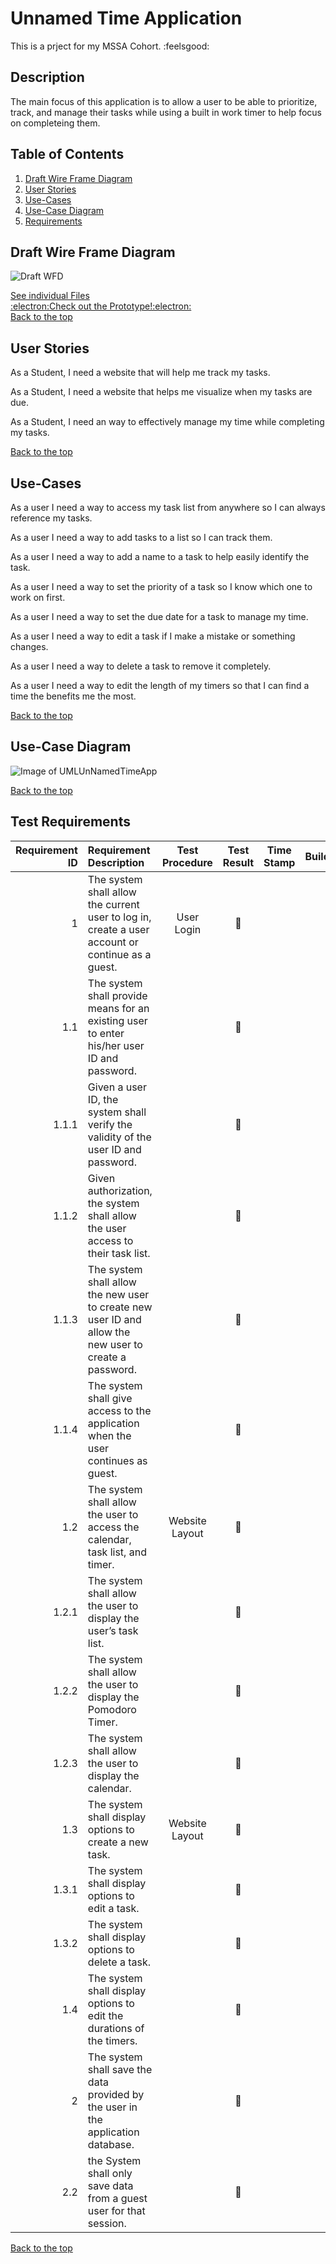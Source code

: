 # Unnamed Time Application
This is a prject for my MSSA Cohort. :feelsgood:

## Description
The main focus of this application is to allow a user to be able to prioritize, track, and manage their tasks while using a built in work timer to help focus on completeing them.

## Table of Contents
1. [Draft Wire Frame Diagram](https://github.com/jonathan-f-gomez/unnamed-time-application#draft-wire-frame-diagram)
1. [User Stories](https://github.com/jonathan-f-gomez/unnamed-time-application#user-stories)
1. [Use-Cases](https://github.com/jonathan-f-gomez/unnamed-time-application#use-cases)
1. [Use-Case Diagram](https://github.com/jonathan-f-gomez/unnamed-time-application#use-case-diagram)
1. [Requirements](https://github.com/jonathan-f-gomez/unnamed-time-application#test-requirements)




## Draft Wire Frame Diagram
![Draft WFD](https://github.com/jonathan-f-gomez/unnamed-time-application/blob/main/Requirements/Wire-Frame-Diagram/UTAFull.jpg)


[See individual Files](https://github.com/jonathan-f-gomez/unnamed-time-application/blob/main/Requirements/Wire-Frame-Diagram)<br />
[:electron:Check out the Prototype!:electron:](https://github.com/jonathan-f-gomez/unnamed-time-application/tree/main/Prototype)<br />
[Back to the top](https://github.com/jonathan-f-gomez/unnamed-time-application#unnamed-time-application)


## User Stories
As a Student, I need a website that will help me track my tasks.

As a Student, I need a website that helps me visualize when my tasks are due.

As a Student, I need an way to effectively manage my time while completing my tasks.

[Back to the top](https://github.com/jonathan-f-gomez/unnamed-time-application#unnamed-time-application)

## Use-Cases

As a user I need a way to access my task list from anywhere so I can always reference my tasks.

As a user I need a way to add tasks to a list so I can track them.

As a user I need a way to add a name to a task to help easily identify the task.

As a user I need a way to set the priority of a task so I know which one to work on first.

As a user I need a way to set the due date for a task to manage my time.

As a user I need a way to edit a task if I make a mistake or something changes.

As a user I need a way to delete a task to remove it completely.

As a user I need a way to edit the length of my timers so that I can find a time the benefits me the most.

[Back to the top](https://github.com/jonathan-f-gomez/unnamed-time-application#unnamed-time-application)

## Use-Case Diagram
![Image of UMLUnNamedTimeApp](https://github.com/jonathan-f-gomez/unnamed-time-application/blob/main/Requirements/UMLUnNamedTimeApp.jpg)

[Back to the top](https://github.com/jonathan-f-gomez/unnamed-time-application#unnamed-time-application)

## Test Requirements
| Requirement ID | Requirement Description | Test Procedure | Test Result | Time Stamp | Build |
|----:|:----|:----:|:----:|:----:|:----:|
| 1 | The system shall allow the current user to log in, create a user account or continue as a guest.	| User Login | :red_circle: |  |  |
| 1.1 | The system shall provide means for an existing user to enter his/her user ID and password.	|  | :red_circle: |  |  |
| 1.1.1 | Given a user ID, the system shall verify the validity of the user ID and password. |  | :red_circle: |  |  |
| 1.1.2 | Given authorization, the system shall allow the user access to their task list.	|  | :red_circle: |  |  |
| 1.1.3 | The system shall allow the new user to create new user ID and allow the new user to create a password. |  | :red_circle: |  |  |
| 1.1.4 | The system shall give access to the application when the user continues as guest.	|  | :red_circle: |  |  |
| 1.2 | The system shall allow the user to access the calendar, task list, and timer.	| Website Layout | :red_circle: |  |  |
| 1.2.1 | The system shall allow the user to display the user’s task list.	|  | :red_circle: |  |  |
| 1.2.2 | The system shall allow the user to display the Pomodoro Timer. |  | :red_circle: |  |  |
| 1.2.3 | The system shall allow the user to display the calendar.	|  | :red_circle: |  |  |
| 1.3 | The system shall display options to create a new task.	| Website Layout | :red_circle: |  |  |
| 1.3.1 | The system shall display options to edit a task.		|  | :red_circle: |  |  |
| 1.3.2 | The system shall display options to delete a task.	|  | :red_circle: |  |  |
| 1.4 | The system shall display options to edit the durations of the timers.	|  | :red_circle: |  |  |
| 2 | The system shall save the data provided by the user in the application database.	|  | :red_circle: |  |  |
| 2.2 | the System shall only save data from a guest user for that session.	|  | :red_circle: |  |  |

[Back to the top](https://github.com/jonathan-f-gomez/unnamed-time-application#unnamed-time-application)


